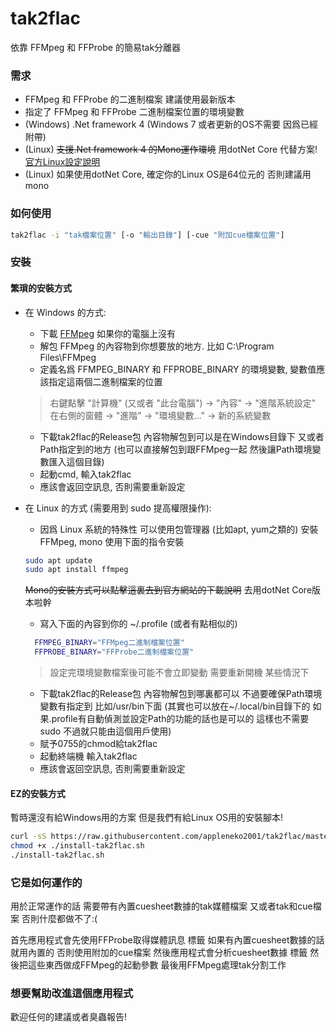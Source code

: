 # tak2flac
依靠 FFMpeg 和 FFProbe 的簡易tak分離器

### 需求
* FFMpeg 和 FFProbe 的二進制檔案 建議使用最新版本
* 指定了 FFMpeg 和 FFProbe 二進制檔案位置的環境變數
* (Windows) .Net framework 4 (Windows 7 或者更新的OS不需要 因爲已經附帶)
* (Linux) ~~支援.Net framework 4 的Mono運作環境~~ 用dotNet Core 代替方案! [官方Linux設定說明](https://docs.microsoft.com/dotnet/core/install/linux-package-managers)
* (Linux) 如果使用dotNet Core, 確定你的Linux OS是64位元的 否則建議用mono

### 如何使用
```sh
tak2flac -i "tak檔案位置" [-o "輸出目錄"] [-cue "附加cue檔案位置"]
```

### 安裝
#### 繁瑣的安裝方式
* 在 Windows 的方式:
  * 下載 [FFMpeg](https://ffmpeg.org/download.html) 如果你的電腦上沒有
  * 解包 FFMpeg 的內容物到你想要放的地方. 比如 C:\Program Files\FFMpeg
  * 定義名爲 FFMPEG_BINARY 和 FFPROBE_BINARY 的環境變數, 變數值應該指定這兩個二進制檔案的位置
  > 右鍵點擊 "計算機" (又或者 "此台電腦") -> "內容" -> "進階系統設定" 在右側的窗體 -> "進階" -> "環境變數..." -> 新的系統變數
  * 下載tak2flac的Release包 內容物解包到可以是在Windows目錄下 又或者Path指定到的地方 (也可以直接解包到跟FFMpeg一起 然後讓Path環境變數匯入這個目錄)
  * 起動cmd, 輸入tak2flac
  * 應該會返回空訊息, 否則需要重新設定
 
* 在 Linux 的方式 (需要用到 sudo 提高權限操作): 
  * 因爲 Linux 系統的特殊性 可以使用包管理器 (比如apt, yum之類的) 安裝FFMpeg, mono 使用下面的指令安裝
  ```sh
  sudo apt update
  sudo apt install ffmpeg
  ``` 
  ~~Mono的安裝方式可以點擊這裏去到官方網站的下載說明~~ 去用dotNet Core版本啦幹 
  * 寫入下面的內容到你的 ~/.profile (或者有點相似的)
   ```sh
     FFMPEG_BINARY="FFMpeg二進制檔案位置"
     FFPROBE_BINARY="FFProbe二進制檔案位置"
   ```
  > 設定完環境變數檔案後可能不會立即變動 需要重新開機 某些情況下
  * 下載tak2flac的Release包 內容物解包到哪裏都可以 不過要確保Path環境變數有指定到 比如/usr/bin下面 (其實也可以放在~/.local/bin目錄下的 如果.profile有自動偵測並設定Path的功能的話也是可以的 這樣也不需要 sudo 不過就只能由這個用戶使用)
  * 賦予0755的chmod給tak2flac
  * 起動終端機 輸入tak2flac
  * 應該會返回空訊息, 否則需要重新設定

#### EZ的安裝方式
暫時還沒有給Windows用的方案 但是我們有給Linux OS用的安裝腳本!
```sh
curl -sS https://raw.githubusercontent.com/appleneko2001/tak2flac/master/install-tak2flac.sh > install-tak2flac.sh
chmod +x ./install-tak2flac.sh
./install-tak2flac.sh
```

### 它是如何運作的
用於正常運作的話 需要帶有內置cuesheet數據的tak媒體檔案 又或者tak和cue檔案 否則什麼都做不了:(

首先應用程式會先使用FFProbe取得媒體訊息 標籤 如果有內置cuesheet數據的話就用內置的 否則使用附加的cue檔案
然後應用程式會分析cuesheet數據 標籤 然後把這些東西做成FFMpeg的起動參數 最後用FFMpeg處理tak分割工作

### 想要幫助改進這個應用程式
歡迎任何的建議或者臭蟲報告!
